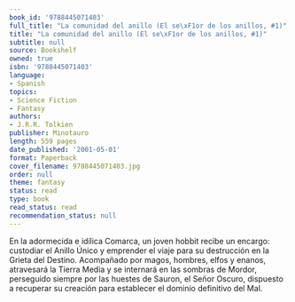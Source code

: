 ```yaml
---
book_id: '9788445071403'
full_title: "La comunidad del anillo (El se\xF1or de los anillos, #1)"
title: "La comunidad del anillo (El se\xF1or de los anillos, #1)"
subtitle: null
source: Bookshelf
owned: true
isbn: '9788445071403'
language:
- Spanish
topics:
- Science Fiction
- Fantasy
authors:
- J.R.R. Tolkien
publisher: Minotauro
length: 559 pages
date_published: '2001-05-01'
format: Paperback
cover_filename: 9788445071403.jpg
order: null
theme: fantasy
status: read
type: book
read_status: read
recommendation_status: null
---
```

En la adormecida e idílica Comarca, un joven hobbit recibe un encargo: custodiar el Anillo Único y emprender el viaje para su destrucción en la Grieta del Destino. Acompañado por magos, hombres, elfos y enanos, atravesará la Tierra Media y se internará en las sombras de Mordor, perseguido siempre por las huestes de Sauron, el Señor Oscuro, dispuesto a recuperar su creación para establecer el dominio definitivo del Mal.
